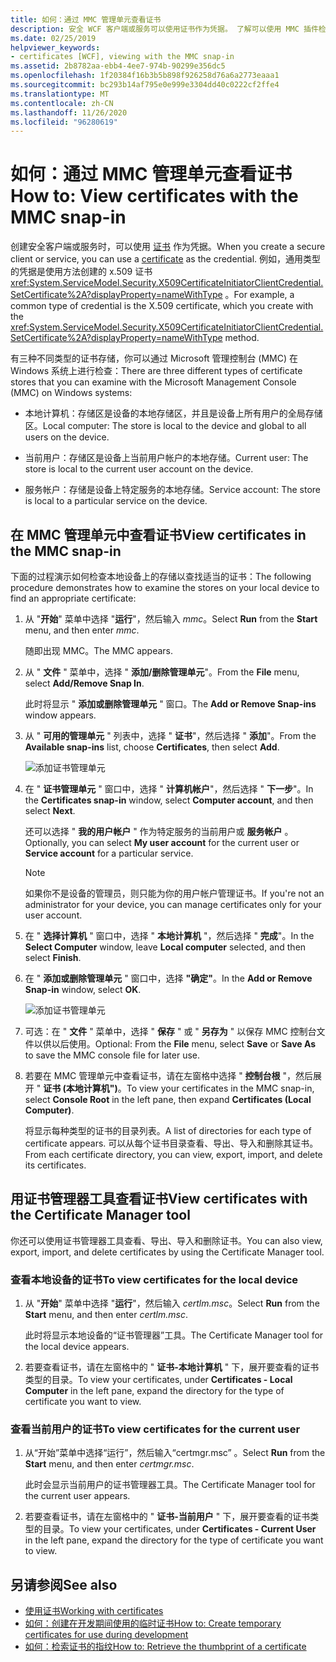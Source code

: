 ```yaml
---
title: 如何：通过 MMC 管理单元查看证书
description: 安全 WCF 客户端或服务可以使用证书作为凭据。 了解可以使用 MMC 插件检查的证书存储类型。
ms.date: 02/25/2019
helpviewer_keywords:
- certificates [WCF], viewing with the MMC snap-in
ms.assetid: 2b8782aa-ebb4-4ee7-974b-90299e356dc5
ms.openlocfilehash: 1f20384f16b3b5b898f926258d76a6a2773eaaa1
ms.sourcegitcommit: bc293b14af795e0e999e3304dd40c0222cf2ffe4
ms.translationtype: MT
ms.contentlocale: zh-CN
ms.lasthandoff: 11/26/2020
ms.locfileid: "96280619"
---
```

# <a name="how-to-view-certificates-with-the-mmc-snap-in"></a><span data-ttu-id="bde1a-104">如何：通过 MMC 管理单元查看证书</span><span class="sxs-lookup"><span data-stu-id="bde1a-104">How to: View certificates with the MMC snap-in</span></span>

<span data-ttu-id="bde1a-105">创建安全客户端或服务时，可以使用 [证书](working-with-certificates.md) 作为凭据。</span><span class="sxs-lookup"><span data-stu-id="bde1a-105">When you create a secure client or service, you can use a [certificate](working-with-certificates.md) as the credential.</span></span> <span data-ttu-id="bde1a-106">例如，通用类型的凭据是使用方法创建的 x.509 证书 <xref:System.ServiceModel.Security.X509CertificateInitiatorClientCredential.SetCertificate%2A?displayProperty=nameWithType> 。</span><span class="sxs-lookup"><span data-stu-id="bde1a-106">For example, a common type of credential is the X.509 certificate, which you create with the <xref:System.ServiceModel.Security.X509CertificateInitiatorClientCredential.SetCertificate%2A?displayProperty=nameWithType> method.</span></span>

<span data-ttu-id="bde1a-107">有三种不同类型的证书存储，你可以通过 Microsoft 管理控制台 (MMC) 在 Windows 系统上进行检查：</span><span class="sxs-lookup"><span data-stu-id="bde1a-107">There are three different types of certificate stores that you can examine with the Microsoft Management Console (MMC) on Windows systems:</span></span>

- <span data-ttu-id="bde1a-108">本地计算机：存储区是设备的本地存储区，并且是设备上所有用户的全局存储区。</span><span class="sxs-lookup"><span data-stu-id="bde1a-108">Local computer: The store is local to the device and global to all users on the device.</span></span>

- <span data-ttu-id="bde1a-109">当前用户：存储区是设备上当前用户帐户的本地存储。</span><span class="sxs-lookup"><span data-stu-id="bde1a-109">Current user: The store is local to the current user account on the device.</span></span>

- <span data-ttu-id="bde1a-110">服务帐户：存储是设备上特定服务的本地存储。</span><span class="sxs-lookup"><span data-stu-id="bde1a-110">Service account: The store is local to a particular service on the device.</span></span>

## <a name="view-certificates-in-the-mmc-snap-in"></a><span data-ttu-id="bde1a-111">在 MMC 管理单元中查看证书</span><span class="sxs-lookup"><span data-stu-id="bde1a-111">View certificates in the MMC snap-in</span></span>

<span data-ttu-id="bde1a-112">下面的过程演示如何检查本地设备上的存储以查找适当的证书：</span><span class="sxs-lookup"><span data-stu-id="bde1a-112">The following procedure demonstrates how to examine the stores on your local device to find an appropriate certificate:</span></span>
  
1. <span data-ttu-id="bde1a-113">从 "**开始**" 菜单中选择 "**运行**"，然后输入 *mmc*。</span><span class="sxs-lookup"><span data-stu-id="bde1a-113">Select **Run** from the **Start** menu, and then enter *mmc*.</span></span>

    <span data-ttu-id="bde1a-114">随即出现 MMC。</span><span class="sxs-lookup"><span data-stu-id="bde1a-114">The MMC appears.</span></span>
  
2. <span data-ttu-id="bde1a-115">从 " **文件** " 菜单中，选择 " **添加/删除管理单元**"。</span><span class="sxs-lookup"><span data-stu-id="bde1a-115">From the **File** menu, select **Add/Remove Snap In**.</span></span>

    <span data-ttu-id="bde1a-116">此时将显示 " **添加或删除管理单元** " 窗口。</span><span class="sxs-lookup"><span data-stu-id="bde1a-116">The **Add or Remove Snap-ins** window appears.</span></span>
  
3. <span data-ttu-id="bde1a-117">从 " **可用的管理单元** " 列表中，选择 " **证书**"，然后选择 " **添加**"。</span><span class="sxs-lookup"><span data-stu-id="bde1a-117">From the **Available snap-ins** list, choose **Certificates**, then select **Add**.</span></span>  

    ![添加证书管理单元](./media/mmc-add-certificate-snap-in.png)
  
4. <span data-ttu-id="bde1a-119">在 " **证书管理单元** " 窗口中，选择 " **计算机帐户**"，然后选择 " **下一步**"。</span><span class="sxs-lookup"><span data-stu-id="bde1a-119">In the **Certificates snap-in** window, select **Computer account**, and then select **Next**.</span></span>
  
    <span data-ttu-id="bde1a-120">还可以选择 " **我的用户帐户** " 作为特定服务的当前用户或 **服务帐户** 。</span><span class="sxs-lookup"><span data-stu-id="bde1a-120">Optionally, you can select **My user account** for the current user or **Service account** for a particular service.</span></span>

    > [!NOTE]
    > <span data-ttu-id="bde1a-121">如果你不是设备的管理员，则只能为你的用户帐户管理证书。</span><span class="sxs-lookup"><span data-stu-id="bde1a-121">If you're not an administrator for your device, you can manage certificates only for your user account.</span></span>
  
5. <span data-ttu-id="bde1a-122">在 " **选择计算机** " 窗口中，选择 " **本地计算机** "，然后选择 " **完成**"。</span><span class="sxs-lookup"><span data-stu-id="bde1a-122">In the **Select Computer** window, leave **Local computer** selected, and then select **Finish**.</span></span>  
  
6. <span data-ttu-id="bde1a-123">在 " **添加或删除管理单元** " 窗口中，选择 **"确定"**。</span><span class="sxs-lookup"><span data-stu-id="bde1a-123">In the **Add or Remove Snap-in** window, select **OK**.</span></span>  
  
    ![添加证书管理单元](./media/mmc-certificate-snap-in-selected.png)

7. <span data-ttu-id="bde1a-125">可选：在 " **文件** " 菜单中，选择 " **保存** " 或 " **另存为** " 以保存 MMC 控制台文件以供以后使用。</span><span class="sxs-lookup"><span data-stu-id="bde1a-125">Optional: From the **File** menu, select **Save** or **Save As** to save the MMC console file for later use.</span></span>  

8. <span data-ttu-id="bde1a-126">若要在 MMC 管理单元中查看证书，请在左窗格中选择 " **控制台根** "，然后展开 " **证书 (本地计算机")**。</span><span class="sxs-lookup"><span data-stu-id="bde1a-126">To view your certificates in the MMC snap-in, select **Console Root** in the left pane, then expand **Certificates (Local Computer)**.</span></span>

    <span data-ttu-id="bde1a-127">将显示每种类型的证书的目录列表。</span><span class="sxs-lookup"><span data-stu-id="bde1a-127">A list of directories for each type of certificate appears.</span></span> <span data-ttu-id="bde1a-128">可以从每个证书目录查看、导出、导入和删除其证书。</span><span class="sxs-lookup"><span data-stu-id="bde1a-128">From each certificate directory, you can view, export, import, and delete its certificates.</span></span>

## <a name="view-certificates-with-the-certificate-manager-tool"></a><span data-ttu-id="bde1a-129">用证书管理器工具查看证书</span><span class="sxs-lookup"><span data-stu-id="bde1a-129">View certificates with the Certificate Manager tool</span></span>

<span data-ttu-id="bde1a-130">你还可以使用证书管理器工具查看、导出、导入和删除证书。</span><span class="sxs-lookup"><span data-stu-id="bde1a-130">You can also view, export, import, and delete certificates by using the Certificate Manager tool.</span></span>

### <a name="to-view-certificates-for-the-local-device"></a><span data-ttu-id="bde1a-131">查看本地设备的证书</span><span class="sxs-lookup"><span data-stu-id="bde1a-131">To view certificates for the local device</span></span>

1. <span data-ttu-id="bde1a-132">从 "**开始**" 菜单中选择 "**运行**"，然后输入 *certlm.msc*。</span><span class="sxs-lookup"><span data-stu-id="bde1a-132">Select **Run** from the **Start** menu, and then enter *certlm.msc*.</span></span>

    <span data-ttu-id="bde1a-133">此时将显示本地设备的“证书管理器”工具。</span><span class="sxs-lookup"><span data-stu-id="bde1a-133">The Certificate Manager tool for the local device appears.</span></span>
  
2. <span data-ttu-id="bde1a-134">若要查看证书，请在左窗格中的 " **证书-本地计算机** " 下，展开要查看的证书类型的目录。</span><span class="sxs-lookup"><span data-stu-id="bde1a-134">To view your certificates, under **Certificates - Local Computer** in the left pane, expand the directory for the type of certificate you want to view.</span></span>

### <a name="to-view-certificates-for-the-current-user"></a><span data-ttu-id="bde1a-135">查看当前用户的证书</span><span class="sxs-lookup"><span data-stu-id="bde1a-135">To view certificates for the current user</span></span>

1. <span data-ttu-id="bde1a-136">从“开始”菜单中选择“运行”，然后输入“certmgr.msc”  。</span><span class="sxs-lookup"><span data-stu-id="bde1a-136">Select **Run** from the **Start** menu, and then enter *certmgr.msc*.</span></span>

    <span data-ttu-id="bde1a-137">此时会显示当前用户的证书管理器工具。</span><span class="sxs-lookup"><span data-stu-id="bde1a-137">The Certificate Manager tool for the current user appears.</span></span>
  
2. <span data-ttu-id="bde1a-138">若要查看证书，请在左窗格中的 " **证书-当前用户** " 下，展开要查看的证书类型的目录。</span><span class="sxs-lookup"><span data-stu-id="bde1a-138">To view your certificates, under **Certificates - Current User** in the left pane, expand the directory for the type of certificate you want to view.</span></span>

## <a name="see-also"></a><span data-ttu-id="bde1a-139">另请参阅</span><span class="sxs-lookup"><span data-stu-id="bde1a-139">See also</span></span>

- [<span data-ttu-id="bde1a-140">使用证书</span><span class="sxs-lookup"><span data-stu-id="bde1a-140">Working with certificates</span></span>](working-with-certificates.md)
- [<span data-ttu-id="bde1a-141">如何：创建在开发期间使用的临时证书</span><span class="sxs-lookup"><span data-stu-id="bde1a-141">How to: Create temporary certificates for use during development</span></span>](how-to-create-temporary-certificates-for-use-during-development.md)
- [<span data-ttu-id="bde1a-142">如何：检索证书的指纹</span><span class="sxs-lookup"><span data-stu-id="bde1a-142">How to: Retrieve the thumbprint of a certificate</span></span>](how-to-retrieve-the-thumbprint-of-a-certificate.md)
